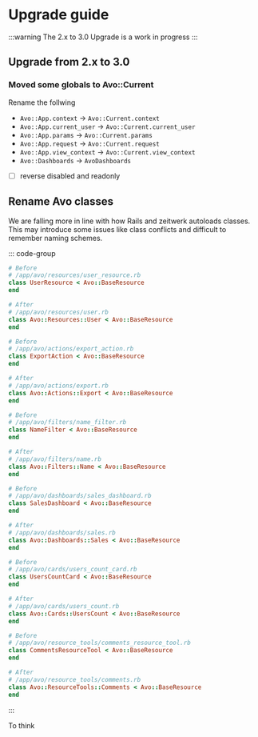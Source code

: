 # Upgrade guide

:::warning
The 2.x to 3.0 Upgrade is a work in progress
:::

## Upgrade from 2.x to 3.0

### Moved some globals to Avo::Current

Rename the follwing
- `Avo::App.context`      -> `Avo::Current.context`
- `Avo::App.current_user` -> `Avo::Current.current_user`
- `Avo::App.params`       -> `Avo::Current.params`
- `Avo::App.request`      -> `Avo::Current.request`
- `Avo::App.view_context` -> `Avo::Current.view_context`
- `Avo::Dashboards` -> `AvoDashboards`

- [  ] reverse disabled and readonly

## Rename Avo classes

We are falling more in line with how Rails and zeitwerk autoloads classes. This may introduce some issues like class conflicts and difficult to remember naming schemes.

::: code-group

```ruby [Resources]
# Before
# /app/avo/resources/user_resource.rb
class UserResource < Avo::BaseResource
end

# After
# /app/avo/resources/user.rb
class Avo::Resources::User < Avo::BaseResource
end
```

```ruby [Actions]
# Before
# /app/avo/actions/export_action.rb
class ExportAction < Avo::BaseResource
end

# After
# /app/avo/actions/export.rb
class Avo::Actions::Export < Avo::BaseResource
end
```

```ruby [Filters]
# Before
# /app/avo/filters/name_filter.rb
class NameFilter < Avo::BaseResource
end

# After
# /app/avo/filters/name.rb
class Avo::Filters::Name < Avo::BaseResource
end
```

```ruby [Dashboards]
# Before
# /app/avo/dashboards/sales_dashboard.rb
class SalesDashboard < Avo::BaseResource
end

# After
# /app/avo/dashboards/sales.rb
class Avo::Dashboards::Sales < Avo::BaseResource
end
```

```ruby [Cards]
# Before
# /app/avo/cards/users_count_card.rb
class UsersCountCard < Avo::BaseResource
end

# After
# /app/avo/cards/users_count.rb
class Avo::Cards::UsersCount < Avo::BaseResource
end
```

```ruby [Resource tools]
# Before
# /app/avo/resource_tools/comments_resource_tool.rb
class CommentsResourceTool < Avo::BaseResource
end

# After
# /app/avo/resource_tools/comments.rb
class Avo::ResourceTools::Comments < Avo::BaseResource
end
```
:::

To think
